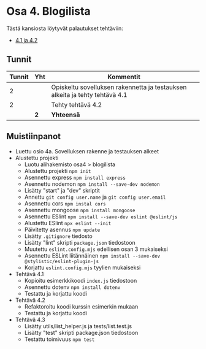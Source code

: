 # Osa 4. Blogilista

Tästä kansiosta löytyvät palautukset tehtäviin:
- [4.1 ja 4.2](https://fullstackopen.com/osa4/sovelluksen_rakenne_ja_testauksen_alkeet#tehtavat-4-1-4-2)

## Tunnit

| Tunnit | Yht | Kommentit |
| ------ | --- | --------- |
| 2 |   | Opiskeltu sovelluksen rakennetta ja testauksen alkeita ja tehty tehtävä 4.1 |
| 2 |   | Tehty tehtävä 4.2
|   | **2** | **Yhteensä** |

## Muistiinpanot
- Luettu osio 4a. Sovelluksen rakenne ja testauksen alkeet
- Alustettu projekti
  - Luotu alihakemisto osa4 > blogilista
  - Alustettu projekti `npm init`
  - Asennettu express `npm install express`
  - Asennettu nodemon `npm install --save-dev nodemon`
  - Lisätty "start" ja "dev" skriptit
  - Annettu `git config user.name` ja `git config user.email`
  - Asennettu cors `npm instal cors`
  - Asennettu mongoose `npm install mongoose`
  - Asennettu ESlint `npm install --save-dev eslint @eslint/js`
  - Alustettu ESlint `npx eslint --init`
  - Päivitetty asennus `npm update`
  - Lisätty `.gitignore` tiedosto
  - Lisätty "lint" skripti `package.json` tiedostoon
  - Muutettu `eslint.config.mjs` edellisen osan 3 mukaiseksi
  - Asennettu ESLint liitännäinen `npm install --save-dev @stylistic/eslint-plugin-js`
  - Korjattu `eslint.config.mjs` tyylien mukaiseksi
- Tehtävä 4.1
  - Kopioitu esimerkkikoodi `index.js` tiedostoon
  - Asennettu dotenv `npm install dotenv`
  - Testattu ja korjattu koodi
- Tehtävä 4.2
  - Refaktoroitu koodi kurssin esimerkin mukaan
  - Testattu ja korjattu koodi
- Tehtävä 4.3
  - Lisätty utils/list_helper.js ja tests/list.test.js
  - Lisätty "test" skripti package.json tiedostoon
  - Testattu toimivuus `npm test`
